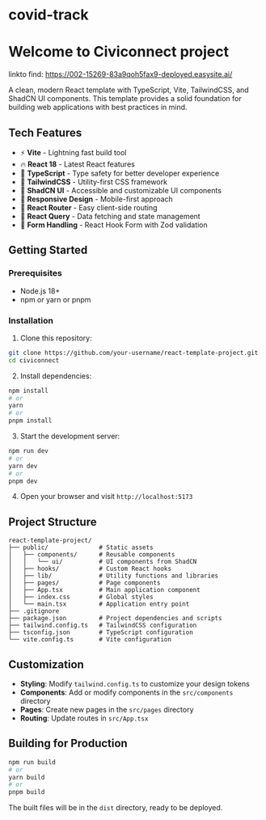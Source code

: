 # covid-track
# Welcome to Civiconnect project
linkto find:
https://002-15269-83a9qoh5fax9-deployed.easysite.ai/

A clean, modern React template with TypeScript, Vite, TailwindCSS, and ShadCN UI components. This template provides a solid foundation for building web applications with best practices in mind.

## Tech Features

- ⚡️ **Vite** - Lightning fast build tool
- 🔥 **React 18** - Latest React features
- 🧩 **TypeScript** - Type safety for better developer experience
- 🎨 **TailwindCSS** - Utility-first CSS framework
- 🧰 **ShadCN UI** - Accessible and customizable UI components
- 📱 **Responsive Design** - Mobile-first approach
- 🧭 **React Router** - Easy client-side routing
- 🔄 **React Query** - Data fetching and state management
- 🧪 **Form Handling** - React Hook Form with Zod validation

## Getting Started

### Prerequisites

- Node.js 18+ 
- npm or yarn or pnpm

### Installation

1. Clone this repository:
```bash
git clone https://github.com/your-username/react-template-project.git
cd civiconnect

```

2. Install dependencies:
```bash
npm install
# or
yarn
# or
pnpm install
```

3. Start the development server:
```bash
npm run dev
# or
yarn dev
# or
pnpm dev
```

4. Open your browser and visit `http://localhost:5173`

## Project Structure

```
react-template-project/
├── public/              # Static assets
│   ├── components/      # Reusable components
│   │   └── ui/          # UI components from ShadCN
│   ├── hooks/           # Custom React hooks
│   ├── lib/             # Utility functions and libraries
│   ├── pages/           # Page components
│   ├── App.tsx          # Main application component
│   ├── index.css        # Global styles
│   └── main.tsx         # Application entry point
├── .gitignore
├── package.json         # Project dependencies and scripts
├── tailwind.config.ts   # TailwindCSS configuration
├── tsconfig.json        # TypeScript configuration
└── vite.config.ts       # Vite configuration
```

## Customization

- **Styling**: Modify `tailwind.config.ts` to customize your design tokens
- **Components**: Add or modify components in the `src/components` directory
- **Pages**: Create new pages in the `src/pages` directory
- **Routing**: Update routes in `src/App.tsx`

## Building for Production

```bash
npm run build
# or
yarn build
# or
pnpm build
```

The built files will be in the `dist` directory, ready to be deployed.
